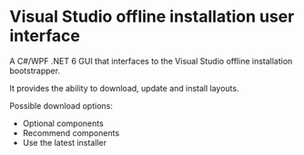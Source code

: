 # Visual Studio offline installation user interface

A C#/WPF .NET 6 GUI that interfaces to the Visual Studio offline installation bootstrapper.

It provides the ability to download, update and install layouts.

Possible download options:
- Optional components
- Recommend components
- Use the latest installer
